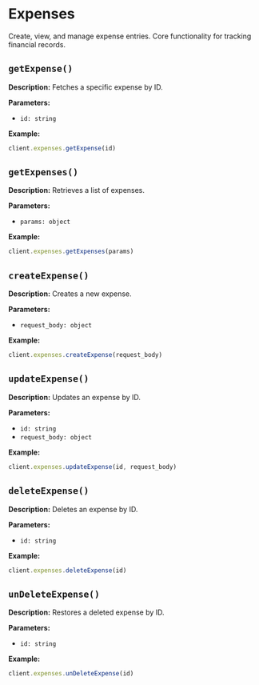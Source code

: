 # Expenses
Create, view, and manage expense entries. Core functionality for tracking financial records.

## `getExpense()`

**Description:** Fetches a specific expense by ID.

**Parameters:**
- `id: string`

**Example:**
```ts
client.expenses.getExpense(id)
```

## `getExpenses()`

**Description:** Retrieves a list of expenses.

**Parameters:**
- `params: object`

**Example:**
```ts
client.expenses.getExpenses(params)
```

## `createExpense()`

**Description:** Creates a new expense.

**Parameters:**
- `request_body: object`

**Example:**
```ts
client.expenses.createExpense(request_body)
```

## `updateExpense()`

**Description:** Updates an expense by ID.

**Parameters:**
- `id: string`
- `request_body: object`

**Example:**
```ts
client.expenses.updateExpense(id, request_body)
```

## `deleteExpense()`

**Description:** Deletes an expense by ID.

**Parameters:**
- `id: string`

**Example:**
```ts
client.expenses.deleteExpense(id)
```

## `unDeleteExpense()`

**Description:** Restores a deleted expense by ID.

**Parameters:**
- `id: string`

**Example:**
```ts
client.expenses.unDeleteExpense(id)
```
